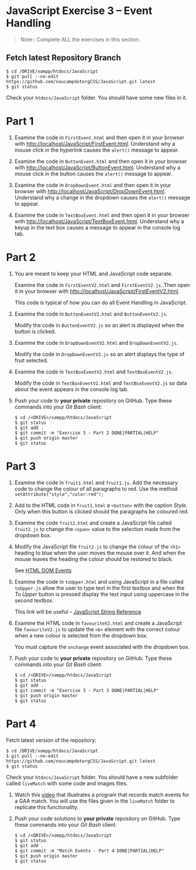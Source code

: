 # JavaScript Exercise 3 – Event Handling
		
> Note:: Complete ALL the exercises in this section.


## Fetch latest Repository Branch

```
$ cd /DRIVE/xampp/htdocs/JavaScript
$ git pull --no-edit https://github.com/noucampdotorgCSS/JavaScript.git latest
$ git status

```

Check your ``htdocs/JavaScript`` folder.  You should have some new files in it.


# Part 1

1.	Examine the code in ``FirstEvent.html`` and then open it in your browser with [http://localhost/JavaScript/FirstEvent.html](http://localhost/JavaScript/FirstEvent.html).  Understand why a mouse click in the hyperlink causes the ``alert()`` message to appear.

1.	Examine the code in ``ButtonEvent.html`` and then open it in your browser with [http://localhost/JavaScript/ButtonEvent.html](http://localhost/JavaScript/ButtonEvent.html).  Understand why a mouse click in the button causes the ``alert()`` message to appear.

1.	Examine the code in ``DropDownEvent.html`` and then open it in your browser with [http://localhost/JavaScript/DropDownEvent.html](http://localhost/JavaScript/DropDownEvent.html).  Understand why a change in the dropdown causes the ``alert()`` message to appear.

1.	Examine the code in ``TextBoxEvent.html`` and then open it in your browser with [http://localhost/JavaScript/TextBoxEvent.html](http://localhost/JavaScript/TextBoxEvent.html).  Understand why a keyup in the text box causes a message to appear in the console log tab.



# Part 2

1.	You are meant to keep your HTML and JavaScript code separate. 

	Examine the code in ``FirstEventV2.html`` and ``FirstEventV2.js``.  Then open it in your browser with [http://localhost/JavaScript/FirstEventV2.html](http://localhost/JavaScript/FirstEventV2.html).  

	This code is typical of how you can do all Event Handling in JavaScript.


1.	Examine the code in ``ButtonEventV2.html`` and ``ButtonEventV2.js``.

	Modify the code in ``ButtonEventV2.js`` so an alert is displayed when the button is clicked.


1.	Examine the code in ``DropDownEventV2.html`` and ``DropDownEventV2.js``.

	Modify the code in ``DropDownEventV2.js`` so an alert displays the type of fruit selected.


1.	Examine the code in ``TextBoxEventV2.html`` and ``TextBoxEventV2.js``.

	Modify the code in ``TextBoxEventV2.html`` and ``TextBoxEventV2.js`` so data about the event appears in the console log tab.

1.	Push your code to **your private** repository on GitHub.  Type these commands into your *Git Bash* client:

	```
	$ cd /<DRIVE>/xampp/htdocs/JavaScript
	$ git status
	$ git add .
	$ git commit -m "Exercise 3 - Part 2 DONE|PARTIAL|HELP"
	$ git push origin master
	$ git status

	```

# Part 3

1.	Examine the code in ``fruit1.html`` and ``fruit1.js``.  Add the necessary code to change the colour of all paragraphs to red.  Use the method ``setAttribute("style","color:red");``


1.	Add to the HTML code in ``fruit1.html`` a ``<button>`` with the caption *Style*. 
	Only when this button is clicked should the paragraphs be coloured red.
	

	
1.	Examine the code ``fruit2.html`` and create a JavaScript file called ``fruit2.js`` to change the ``<span>``
	value to the selection made from the dropdown box.


1.	Modify the JavaScript file ``fruit2.js`` to change the colour of the ``<h1>`` heading to blue when 
	the user moves the mouse over it.  And when the mouse leaves the heading the colour should be restored to black.

	See [HTML DOM Events](http://www.w3schools.com/jsref/dom_obj_event.asp)
	
	
1.	Examine the code in ``toUpper.html`` and using JavaScript in a file called ``toUpper.js`` allow the user 
	to type text in the first textbox and when the *To Upper* button is pressed display the text 
	input using uppercase in the second textbox.
	 
	This link will be useful – [JavaScript String Reference](http://www.w3schools.com/jsref/jsref_obj_string.asp)

1.	Examine the HTML code in ``favouriteV2.html`` and create a JavaScript file ``favouriteV2.js`` to update the ``<b>`` element with the correct colour when a new colour is selected from the dropdown box.

	You must capture the ``onchange`` event associated with the dropdown box. 



1.	Push your code to **your private** repository on GitHub.  Type these commands into your *Git Bash* client:

	```
	$ cd /<DRIVE>/xampp/htdocs/JavaScript
	$ git status
	$ git add .
	$ git commit -m "Exercise 3 - Part 3 DONE|PARTIAL|HELP"
	$ git push origin master
	$ git status

	```


# Part 4

Fetch latest version of the repository:

```
$ cd /DRIVE/xampp/htdocs/JavaScript
$ git pull --no-edit https://github.com/noucampdotorgCSS/JavaScript.git latest
$ git status

```

Check your ``htdocs/JavaScript`` folder.  You should have a new subfolder called ``liveMatch`` with some code and images files.

1.	Watch this [video](https://media.heanet.ie/page/205da5282eae9bd73455e8f82f4b5c27) that illustrates a program that records match events for a GAA match.  You will use the files given in the ``liveMatch`` folder to replicate this functionality.  

1.	Push your code solutions to **your private** repository on GitHub.  Type these commands into your *Git Bash* client:

	```
	$ cd /<DRIVE>/xampp/htdocs/JavaScript
	$ git status
	$ git add .
	$ git commit -m "Match Events - Part 4 DONE|PARTIAL|HELP"
	$ git push origin master
	$ git status

	```

